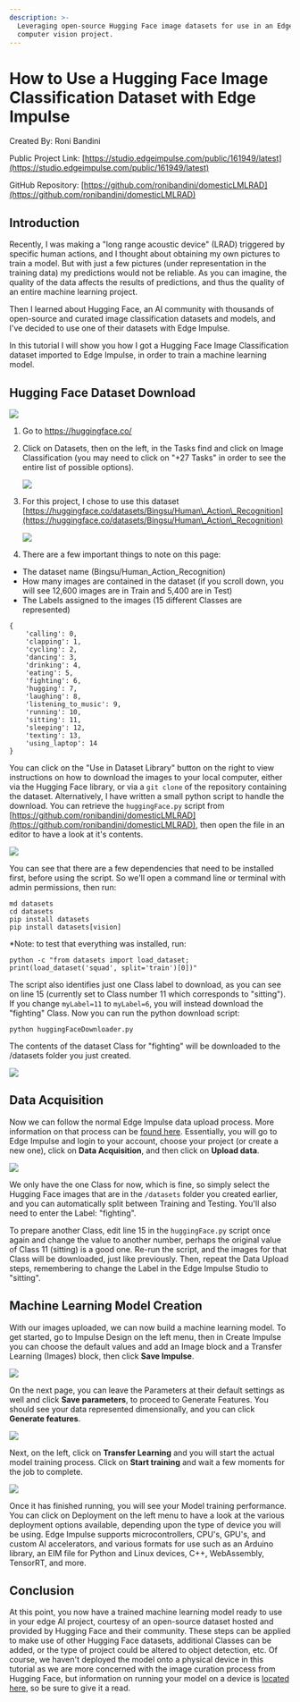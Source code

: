 ```yaml
---
description: >-
  Leveraging open-source Hugging Face image datasets for use in an Edge Impulse
  computer vision project.
---
```


# How to Use a Hugging Face Image Classification Dataset with Edge Impulse

Created By: Roni Bandini

Public Project Link: [https://studio.edgeimpulse.com/public/161949/latest](https://studio.edgeimpulse.com/public/161949/latest)

GitHub Repository: [https://github.com/ronibandini/domesticLMLRAD](https://github.com/ronibandini/domesticLMLRAD)

## Introduction

Recently, I was making a "long range acoustic device" (LRAD) triggered by specific human actions, and I thought about obtaining my own pictures to train a model. But with just a few pictures (under representation in the training data) my predictions would not be reliable. As you can imagine, the quality of the data affects the results of predictions, and thus the quality of an entire machine learning project.

Then I learned about Hugging Face, an AI community with thousands of open-source and curated image classification datasets and models, and I've decided to use one of their datasets with Edge Impulse.

In this tutorial I will show you how I got a Hugging Face Image Classification dataset imported to Edge Impulse, in order to train a machine learning model.

## Hugging Face Dataset Download

![](../.gitbook/assets/hugging-face-image-classification/intro.png)

1. Go to https://huggingface.co/
2.  Click on Datasets, then on the left, in the Tasks find and click on Image Classification (you may need to click on "+27 Tasks" in order to see the entire list of possible options).

    ![](../.gitbook/assets/hugging-face-image-classification/datasets.png)
3.  For this project, I chose to use this dataset [https://huggingface.co/datasets/Bingsu/Human\_Action\_Recognition](https://huggingface.co/datasets/Bingsu/Human\_Action\_Recognition)

    ![](../.gitbook/assets/hugging-face-image-classification/human-actions.png)
4. There are a few important things to note on this page:

* The dataset name (Bingsu/Human\_Action\_Recognition)
* How many images are contained in the dataset (if you scroll down, you will see 12,600 images are in Train and 5,400 are in Test)
* The Labels assigned to the images (15 different Classes are represented)

```
{
    'calling': 0,
    'clapping': 1,
    'cycling': 2,
    'dancing': 3,
    'drinking': 4,
    'eating': 5,
    'fighting': 6,
    'hugging': 7,
    'laughing': 8,
    'listening_to_music': 9,
    'running': 10,
    'sitting': 11,
    'sleeping': 12,
    'texting': 13,
    'using_laptop': 14
}
```

You can click on the "Use in Dataset Library" button on the right to view instructions on how to download the images to your local computer, either via the Hugging Face library, or via a `git clone` of the repository containing the dataset. Alternatively, I have written a small python script to handle the download. You can retrieve the `huggingFace.py` script from [https://github.com/ronibandini/domesticLMLRAD](https://github.com/ronibandini/domesticLMLRAD), then open the file in an editor to have a look at it's contents.

![](../.gitbook/assets/hugging-face-image-classification/script.png)

You can see that there are a few dependencies that need to be installed first, before using the script. So we'll open a command line or terminal with admin permissions, then run:

```
md datasets
cd datasets
pip install datasets
pip install datasets[vision]
```

\*Note: to test that everything was installed, run:

```
python -c "from datasets import load_dataset; print(load_dataset('squad', split='train')[0])"
```

The script also identifies just one Class label to download, as you can see on line 15 (currently set to Class number 11 which corresponds to "sitting"). If you change `myLabel=11` to `myLabel=6`, you will instead download the "fighting" Class. Now you can run the python download script:

`python huggingFaceDownloader.py`

The contents of the dataset Class for "fighting" will be downloaded to the /datasets folder you just created.

![](../.gitbook/assets/hugging-face-image-classification/images.jpg)

## Data Acquisition

Now we can follow the normal Edge Impulse data upload process. More information on that process can be [found here](https://docs.edgeimpulse.com/docs/edge-impulse-studio/data-acquisition). Essentially, you will go to Edge Impulse and login to your account, choose your project (or create a new one), click on **Data Acquisition**, and then click on **Upload data**.

![](../.gitbook/assets/hugging-face-image-classification/upload-data.jpg)

We only have the one Class for now, which is fine, so simply select the Hugging Face images that are in the `/datasets` folder you created earlier, and you can automatically split between Training and Testing. You'll also need to enter the Label: "fighting".

To prepare another Class, edit line 15 in the `huggingFace.py` script once again and change the value to another number, perhaps the original value of Class 11 (sitting) is a good one. Re-run the script, and the images for that Class will be downloaded, just like previously. Then, repeat the Data Upload steps, remembering to change the Label in the Edge Impulse Studio to "sitting".

## Machine Learning Model Creation

With our images uploaded, we can now build a machine learning model. To get started, go to Impulse Design on the left menu, then in Create Impulse you can choose the default values and add an Image block and a Transfer Learning (Images) block, then click **Save Impulse**.

![](../.gitbook/assets/hugging-face-image-classification/impulse-design.jpg)

On the next page, you can leave the Parameters at their default settings as well and click **Save parameters**, to proceed to Generate Features. You should see your data represented dimensionally, and you can click **Generate features**.

![](../.gitbook/assets/hugging-face-image-classification/generate-features.jpg)

Next, on the left, click on **Transfer Learning** and you will start the actual model training process. Click on **Start training** and wait a few moments for the job to complete.

![](../.gitbook/assets/hugging-face-image-classification/model-training.jpg)

Once it has finished running, you will see your Model training performance. You can click on Deployment on the left menu to have a look at the various deployment options available, depending upon the type of device you will be using. Edge Impulse supports microcontrollers, CPU's, GPU's, and custom AI accelerators, and various formats for use such as an Arduino library, an EIM file for Python and Linux devices, C++, WebAssembly, TensorRT, and more.

## Conclusion

At this point, you now have a trained machine learning model ready to use in your edge AI project, courtesy of an open-source dataset hosted and provided by Hugging Face and their community. These steps can be applied to make use of other Hugging Face datasets, additional Classes can be added, or the type of project could be altered to object detection, etc. Of course, we haven't deployed the model onto a physical device in this tutorial as we are more concerned with the image curation process from Hugging Face, but information on running your model on a device is [located here](https://docs.edgeimpulse.com/docs/edge-impulse-studio/deployment), so be sure to give it a read.

